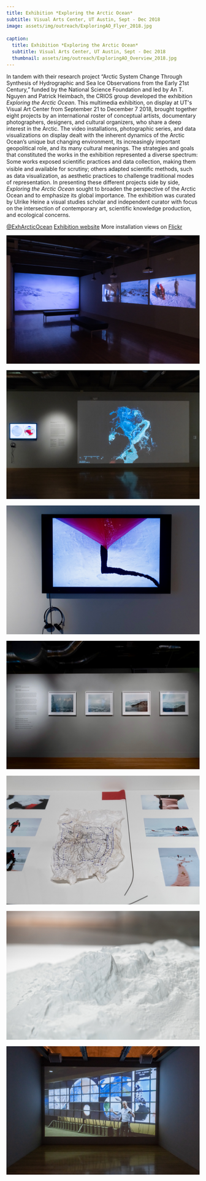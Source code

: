 ```yaml
---
title: Exhibition *Exploring the Arctic Ocean*
subtitle: Visual Arts Center, UT Austin, Sept - Dec 2018
image: assets/img/outreach/ExploringAO_Flyer_2018.jpg

caption:
  title: Exhibition *Exploring the Arctic Ocean*
  subtitle: Visual Arts Center, UT Austin, Sept - Dec 2018
  thumbnail: assets/img/outreach/ExploringAO_Overview_2018.jpg
---
```

In tandem with their research project “Arctic System Change Through Synthesis of Hydrographic and Sea Ice Observations from the Early 21st Century,” funded by the National Science Foundation and led by An T. Nguyen and Patrick Heimbach, the CRIOS group developed the exhibition *Exploring the Arctic Ocean*. This multimedia exhibition, on display at UT's Visual Art Center from September 21 to December 7 2018, brought together eight projects by an international roster of conceptual artists, documentary photographers, designers, and cultural organizers, who share a deep interest in the Arctic. 
The video installations, photographic series, and data visualizations on display dealt with the inherent dynamics of the Arctic Ocean’s unique but changing environment, its increasingly important geopolitical role, and its many cultural meanings. The strategies and goals that constituted the works in the exhibition represented a diverse spectrum: Some works exposed scientiﬁc practices and data collection, making them visible and available for scrutiny; others adapted scientiﬁc methods, such as data visualization, as aesthetic practices to challenge traditional modes of representation. In presenting these different projects side by side, *Exploring the Arctic Ocean* sought to broaden the perspective of the Arctic Ocean and to emphasize its global importance. The exhibition was curated by Ulrike Heine a visual studies scholar and independent curator with focus on the intersection of contemporary art, scientific knowledge production, and ecological concerns. 

[@ExhArcticOcean](https://twitter.com/exharcticocean?lang=en)
[Exhibition website](utvac.org/event/exploring-arctic-ocean)
More installation views on [Flickr](flic.kr/s/aHsmubJbyH)

![](assets/img/outreach/ExploringAO-Norn_et_al_2018.jpg)

![](assets/img/outreach/ExploringAO-CRIOS_2018.jpg)

![](assets/img/outreach/ExploringAO-Linder_2018.jpg)

![](assets/img/outreach/ExploringAO-Becker_2018.jpg)

![](assets/img/outreach/ExploringAO-Quigley_2018.jpg)

![](assets/img/outreach/ExploringAO-Scanlab_2018.jpg)

![](assets/img/outreach/ExploringAO-Linke_Heimbach_2018.jpg)
